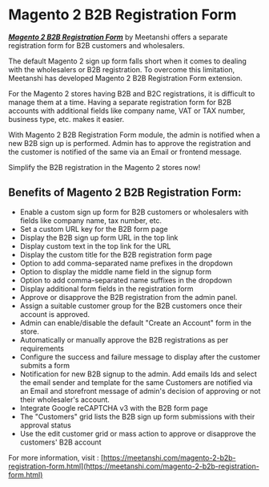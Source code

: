 # Magento 2 B2B Registration Form

[***Magento 2 B2B Registration Form***](https://meetanshi.com/magento-2-b2b-registration-form.html) by Meetanshi offers a separate registration form for B2B customers and wholesalers.

The default Magento 2 sign up form falls short when it comes to dealing with the wholesalers or B2B registration. To overcome this limitation, Meetanshi has developed Magento 2 B2B Registration Form extension.

For the Magento 2 stores having B2B and B2C registrations, it is difficult to manage them at a time. Having a separate registration form for B2B accounts with additional fields like company name, VAT or TAX number, business type, etc. makes it easier.

With Magento 2 B2B Registration Form module, the admin is notified when a new B2B sign up is performed. Admin has to approve the registration and the customer is notified of the same via an Email or frontend message.

Simplify the B2B registration in the Magento 2 stores now!

## Benefits of Magento 2 B2B Registration Form: ##

* Enable a custom sign up form for B2B customers or wholesalers with fields like company name, tax number, etc.
* Set a custom URL key for the B2B form page
* Display the B2B sign up form URL in the top link
* Display custom text in the top link for the URL
* Display the custom title for the B2B registration form page
* Option to add comma-separated name prefixes in the dropdown
* Option to display the middle name field in the signup form
* Option to add comma-separated name suffixes in the dropdown
* Display additional form fields in the registration form
* Approve or disapprove the B2B registration from the admin panel.
* Assign a suitable customer group for the B2B customers once their account is approved.
* Admin can enable/disable the default "Create an Account" form in the store.
* Automatically or manually approve the B2B registrations as per requirements
* Configure the success and failure message to display after the customer submits a form
* Notification for new B2B signup to the admin. Add emails Ids and select the email sender and template for the same Customers are notified via an Email and storefront message of admin's decision of approving or not their wholesaler's account.
* Integrate Google reCAPTCHA v3 with the B2B form page
* The "Customers" grid lists the B2B sign up form submissions with their approval status
* Use the edit customer grid or mass action to approve or disapprove the customers' B2B account

For more information, visit : [https://meetanshi.com/magento-2-b2b-registration-form.html](https://meetanshi.com/magento-2-b2b-registration-form.html)
